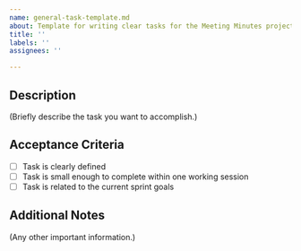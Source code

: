 ```yaml
---
name: general-task-template.md
about: Template for writing clear tasks for the Meeting Minutes project.
title: ''
labels: ''
assignees: ''

---
```


## Description
(Briefly describe the task you want to accomplish.)

## Acceptance Criteria
- [ ] Task is clearly defined
- [ ] Task is small enough to complete within one working session
- [ ] Task is related to the current sprint goals

## Additional Notes
(Any other important information.)

